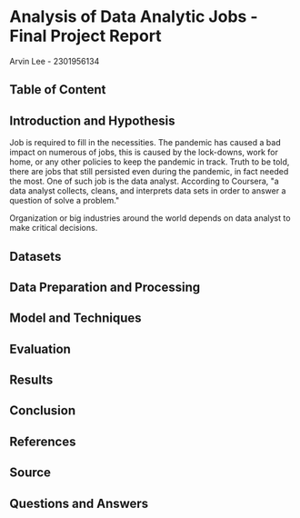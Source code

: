 # 

# Analysis of Data Analytic Jobs - Final Project Report

Arvin Lee - 2301956134

## Table of Content

## Introduction and Hypothesis

Job is required to fill in the necessities. The pandemic has caused a bad impact on numerous of jobs, this is caused by the lock-downs, work for home, or any other policies to keep the pandemic in track. Truth to be told, there are jobs that still persisted even during the pandemic, in fact needed the most. One of such job is the data analyst. According to Coursera, "a data analyst collects, cleans, and interprets data sets in order to answer a question of solve a problem."

Organization or big industries around the world depends on data analyst to make critical decisions.

## Datasets

## Data Preparation and Processing

## Model and Techniques

## Evaluation

## Results

## Conclusion

## References

## Source

## Questions and Answers
